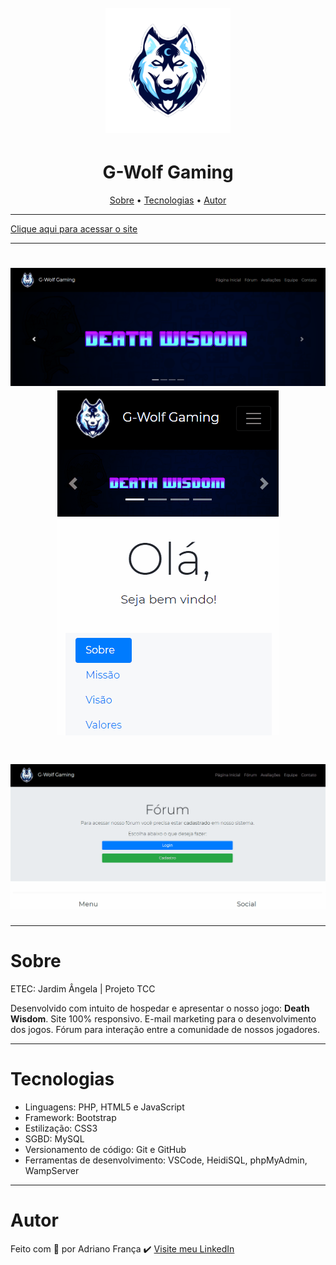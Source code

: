 <h1 align="center">
<br>
    <img src="assets/logo-sem-texto.png" alt="G-Wolf Gaming" width="200px">
<br>
</h1>

<h1 align="center">G-Wolf Gaming</h1>

<p align="center">
    <a href="#sobre">Sobre</a> •
    <a href="#tecnologias">Tecnologias</a> •
    <a href="#autor">Autor</a>
</p>

---

[Clique aqui para acessar o site](https://gwolfgaming.tech)

---

<h1 align="center">
    <img alt="Print Página Inicial" title="README" src="/assets/github/home-desktop.png" width="700px"/>
    <img alt="GIF Página Inicial Mobile" title="README" src="/assets/github/home-mobile.gif"/>
</h1>

<h1 align="center">
    <img alt="GIF Login Fórum" title="README" src="/assets/github/login-forum.gif"/>
</h1>

---

# Sobre
<p>ETEC: Jardim Ângela | Projeto TCC</p>
<p>Desenvolvido com intuito de hospedar e apresentar o nosso jogo: <b>Death Wisdom</b>. Site 100% responsivo. E-mail marketing para o desenvolvimento dos jogos. Fórum para interação entre a comunidade de nossos jogadores.</p>

---

# Tecnologias
- Linguagens: PHP, HTML5 e JavaScript
- Framework: Bootstrap
- Estilização: CSS3
- SGBD: MySQL
- Versionamento de código: Git e GitHub
- Ferramentas de desenvolvimento: VSCode, HeidiSQL, phpMyAdmin, WampServer

---

# Autor
Feito com 💚 por Adriano França ✔️ [Visite meu LinkedIn](https://www.linkedin.com/in/adrianojfn/)